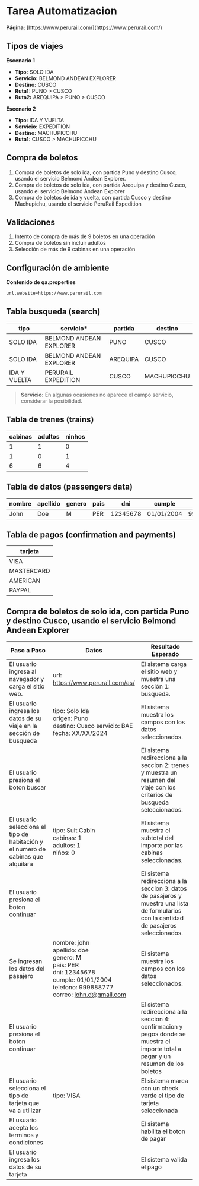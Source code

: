 # Tarea Automatizacion

**Página:** [https://www.perurail.com/](https://www.perurail.com/)

## Tipos de viajes

**Escenario 1**
- **Tipo:** SOLO IDA
- **Servicio:** BELMOND ANDEAN EXPLORER
- **Destino:** CUSCO
- **Ruta1:** PUNO > CUSCO
- **Ruta2:** AREQUIPA > PUNO > CUSCO

**Escenario 2**
- **Tipo:** IDA Y VUELTA
- **Servicio:** EXPEDITION
- **Destino:** MACHUPICCHU
- **Ruta1:** CUSCO > MACHUPICCHU

## Compra de boletos

1. Compra de boletos de solo ida, con partida Puno y destino Cusco, usando el servicio Belmond Andean Explorer.
2. Compra de boletos de solo ida,  con partida Arequipa y destino Cusco, usando el servicio Belmond Andean Explorer
3. Compra de boletos de ida y vuelta, con partida Cusco y destino Machupichu, usando el servicio PeruRail Expedition

## Validaciones

1. Intento de compra de más de 9 boletos en una operación
2. Compra de boletos sin incluir adultos
3. Selección de más de 9 cabinas en una operación

## Configuración de ambiente

**Contenido de qa.properties**

```bash
url.website=https://www.perurail.com
```

## Tabla busqueda (search)

| tipo         | servicio*               | partida  | destino     |
|--------------|-------------------------|----------|-------------|
| SOLO IDA     | BELMOND ANDEAN EXPLORER | PUNO     | CUSCO       |
| SOLO IDA     | BELMOND ANDEAN EXPLORER | AREQUIPA | CUSCO       |
| IDA Y VUELTA | PERURAIL EXPEDITION     | CUSCO    | MACHUPICCHU |

> **Servicio:** En algunas ocasiones no aparece el campo servicio, considerar la posibilidad.

## Tabla de trenes (trains)

| cabinas | adultos | ninhos |
|---------|---------|--------|
| 1       | 1       | 0      |
| 1       | 0       | 1      |
| 6       | 6       | 4      |

## Tabla de datos (passengers data)

| nombre | apellido | genero | pais | dni      | cumple     | telefono  | correo           |
|--------|----------|--------|------|----------|------------|-----------|------------------|
| John   | Doe      | M      | PER  | 12345678 | 01/01/2004 | 999888777 | john.d@gmail.com |

## Tabla de pagos (confirmation and payments)

| tarjeta    |
|------------|
| VISA       |
| MASTERCARD |
| AMERICAN   |
| PAYPAL     |

## Compra de boletos de solo ida, con partida Puno y destino Cusco, usando el servicio Belmond Andean Explorer

| Paso a Paso                                                                      | Datos                                                                                                                                                                  | Resultado Esperado                                                                                                                        |
|----------------------------------------------------------------------------------|------------------------------------------------------------------------------------------------------------------------------------------------------------------------|-------------------------------------------------------------------------------------------------------------------------------------------|
| El usuario ingresa al navegador y carga el sitio web.                            | url: https://www.perurail.com/es/                                                                                                                                      | El sistema carga el sitio web y muestra una sección 1: busqueda.                                                                          |
| El usuario ingresa los datos de su viaje en la sección de busqueda               | tipo: Solo Ida <br/> origen: Puno <br/>destino: Cusco servicio: BAE <br/> fecha: XX/XX/2024                                                                            | El sistema muestra los campos con los datos seleccionados.                                                                                |
| El usuario presiona el boton buscar                                              |                                                                                                                                                                        | El sistema redirecciona a la seccion 2: trenes y muestra un resumen del viaje con los criterios de busqueda seleccionados.                |
| El usuario selecciona el tipo de habitación y el numero de cabinas que alquilara | tipo: Suit Cabin <br/> cabinas: 1 <br/> adultos: 1 <br/> niños: 0                                                                                                      | El sistema muestra el subtotal del importe por las cabinas seleccionadas.                                                                 |
| El usuario presiona el boton continuar                                           |                                                                                                                                                                        | El sistema redirecciona a la seccion 3: datos de pasajeros y muestra una lista de formularios con la cantidad de pasajeros seleccionados. |
| Se ingresan los datos del pasajero                                               | nombre: john <br/> apellido: doe <br/> genero: M <br/> pais: PER <br/> dni: 12345678 <br/> cumple: 01/01/2004 <br/> telefono: 999888777 <br/> correo: john.d@gmail.com | El sistema muestra los campos con los datos seleccionados.                                                                                |
| El usuario presiona el boton continuar                                           |                                                                                                                                                                        | El sistema redirecciona a la seccion 4: confirmacion y pagos donde se muestra el importe total a pagar y un resumen de los boletos        |
| El usuario selecciona el tipo de tarjeta que va a utilizar                       | tipo: VISA                                                                                                                                                             | El sistema marca con un check verde el tipo de tarjeta seleccionada                                                                       |
| El usuario acepta los terminos y condiciones                                     |                                                                                                                                                                        | El sistema habilita el boton de pagar                                                                                                     |
| El usuario ingresa los datos de su tarjeta                                       |                                                                                                                                                                        | El sistema valida el pago                                                                                                                 |

